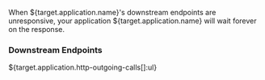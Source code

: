 When ${target.application.name}'s downstream endpoints are unresponsive, your application ${target.application.name} will wait forever on the response.

### Downstream Endpoints
${target.application.http-outgoing-calls[]:ul}